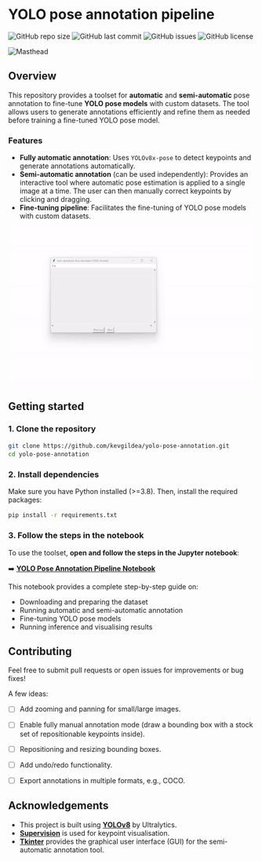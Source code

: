 # YOLO pose annotation pipeline

![GitHub repo size](https://img.shields.io/github/repo-size/KevGildea/yolo-pose-annotation)
![GitHub last commit](https://img.shields.io/github/last-commit/KevGildea/yolo-pose-annotation)
![GitHub issues](https://img.shields.io/github/issues/KevGildea/yolo-pose-annotation)
![GitHub license](https://img.shields.io/github/license/KevGildea/yolo-pose-annotation)

![Masthead](assets/masthead.png)

## Overview
This repository provides a toolset for **automatic** and **semi-automatic** pose annotation to fine-tune **YOLO pose models** with custom datasets. The tool allows users to generate annotations efficiently and refine them as needed before training a fine-tuned YOLO pose model.

### Features
- **Fully automatic annotation**: Uses `YOLOv8x-pose` to detect keypoints and generate annotations automatically.
- **Semi-automatic annotation** (can be used independently): Provides an interactive tool where automatic pose estimation is applied to a single image at a time. The user can then manually correct keypoints by clicking and dragging.
- **Fine-tuning pipeline**: Facilitates the fine-tuning of YOLO pose models with custom datasets.

![GUI of semi-automatic annotation tool](assets/gui.gif)

## Getting started

### 1. Clone the repository
```bash
git clone https://github.com/kevgildea/yolo-pose-annotation.git
cd yolo-pose-annotation
```

### 2. Install dependencies
Make sure you have Python installed (\>=3.8). Then, install the required packages:
```bash
pip install -r requirements.txt
```

### 3. Follow the steps in the notebook
To use the toolset, **open and follow the steps in the Jupyter notebook**:

➡️ **[YOLO Pose Annotation Pipeline Notebook](Notebooks/Tutorial.ipynb)**

This notebook provides a complete step-by-step guide on:
- Downloading and preparing the dataset
- Running automatic and semi-automatic annotation
- Fine-tuning YOLO pose models
- Running inference and visualising results


## Contributing
Feel free to submit pull requests or open issues for improvements or bug fixes!

A few ideas:
- [ ] Add zooming and panning for small/large images.
- [ ] Enable fully manual annotation mode (draw a bounding box with a stock set of repositionable keypoints inside).
- [ ] Repositioning and resizing bounding boxes.
- [ ] Add undo/redo functionality.
- [ ] Export annotations in multiple formats, e.g., COCO.


## Acknowledgements
- This project is built using **[YOLOv8](https://github.com/ultralytics/ultralytics)** by Ultralytics.
- **[Supervision](https://github.com/roboflow/supervision)** is used for keypoint visualisation.
- **[Tkinter](https://docs.python.org/3/library/tkinter.html)** provides the graphical user interface (GUI) for the semi-automatic annotation tool.
